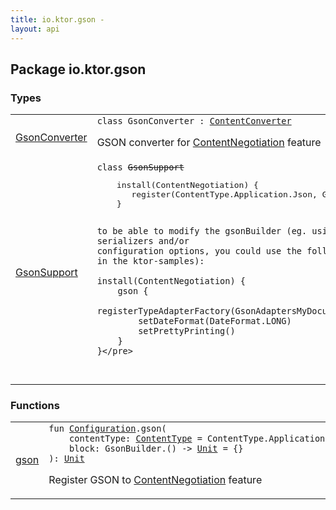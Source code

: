 ```yaml
---
title: io.ktor.gson - 
layout: api
---
```




## Package io.ktor.gson

### Types

<table class="api-docs-table">
<tbody>
<tr>
<td markdown="1">

<a href="-gson-converter/index.html">GsonConverter</a>


</td>
<td markdown="1">
<div class="signature"><code><span class="keyword">class </span><span class="identifier">GsonConverter</span>&nbsp;<span class="symbol">:</span>&nbsp;<a href="../io.ktor.features/-content-converter/index.html"><span class="identifier">ContentConverter</span></a></code></div>

GSON converter for <a href="../io.ktor.features/-content-negotiation/index.html">ContentNegotiation</a> feature


</td>
</tr>
<tr>
<td markdown="1">

<a href="-gson-support/index.html">GsonSupport</a>


</td>
<td markdown="1">
<div class="signature"><code><span class="keyword">class </span><s><span class="identifier">GsonSupport</span></s></code></div>
<pre markdown="1">    install(ContentNegotiation) {
       register(ContentType.Application.Json, GsonConverter())
    }

    to be able to modify the gsonBuilder (eg. using specific serializers and/or
    configuration options, you could use the following (as seen in the ktor-samples):

    install(ContentNegotiation) {
        gson {
            registerTypeAdapterFactory(GsonAdaptersMyDocument())
            setDateFormat(DateFormat.LONG)
            setPrettyPrinting()
        }
    }</pre>
</td>
</tr>
</tbody>
</table>

### Functions

<table class="api-docs-table">
<tbody>
<tr>
<td markdown="1">

<a href="gson.html">gson</a>


</td>
<td markdown="1">
<div class="signature"><code><span class="keyword">fun </span><a href="../io.ktor.features/-content-negotiation/-configuration/index.html"><span class="identifier">Configuration</span></a><span class="symbol">.</span><span class="identifier">gson</span><span class="symbol">(</span><br/>&nbsp;&nbsp;&nbsp;&nbsp;<span class="parameterName" id="io.ktor.gson$gson(io.ktor.features.ContentNegotiation.Configuration, io.ktor.http.ContentType, kotlin.Function1((com.google.gson.GsonBuilder, kotlin.Unit)))/contentType">contentType</span><span class="symbol">:</span>&nbsp;<a href="../io.ktor.http/-content-type/index.html"><span class="identifier">ContentType</span></a>&nbsp;<span class="symbol">=</span>&nbsp;ContentType.Application.Json<span class="symbol">, </span><br/>&nbsp;&nbsp;&nbsp;&nbsp;<span class="parameterName" id="io.ktor.gson$gson(io.ktor.features.ContentNegotiation.Configuration, io.ktor.http.ContentType, kotlin.Function1((com.google.gson.GsonBuilder, kotlin.Unit)))/block">block</span><span class="symbol">:</span>&nbsp;<span class="identifier">GsonBuilder</span><span class="symbol">.</span><span class="symbol">(</span><span class="symbol">)</span>&nbsp;<span class="symbol">-&gt;</span>&nbsp;<a href="https://kotlinlang.org/api/latest/jvm/stdlib/kotlin/-unit/index.html"><span class="identifier">Unit</span></a>&nbsp;<span class="symbol">=</span>&nbsp;{}<br/><span class="symbol">)</span><span class="symbol">: </span><a href="https://kotlinlang.org/api/latest/jvm/stdlib/kotlin/-unit/index.html"><span class="identifier">Unit</span></a></code></div>

Register GSON to <a href="../io.ktor.features/-content-negotiation/index.html">ContentNegotiation</a> feature


</td>
</tr>
</tbody>
</table>
